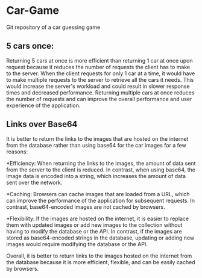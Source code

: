 # Car-Game
Git repository of a car guessing game

## 5 cars once:

Returning 5 cars at once is more efficient than returning 1 car at once upon request because it reduces the number of requests the client has to make to the server.
When the client requests for only 1 car at a time, it would have to make multiple requests to the server to retrieve all the cars it needs.
This would increase the server's workload and could result in slower response times and decreased performance.
Returning multiple cars at once reduces the number of requests and can improve the overall performance and user experience of the application.

## Links over Base64

It is better to return the links to the images that are hosted on the internet from the database rather than using base64 for the car images for a few reasons:

*Efficiency: When returning the links to the images, the amount of data sent from the server to the client is reduced.
In contrast, when using base64, the image data is encoded into a string, which increases the amount of data sent over the network.

*Caching: Browsers can cache images that are loaded from a URL, which can improve the performance of the application for subsequent requests.
In contrast, base64-encoded images are not cached by browsers.

*Flexibility: If the images are hosted on the internet, it is easier to replace them with updated images or add new images to the collection without having to modify the database or the API.
In contrast, if the images are stored as base64-encoded strings in the database, updating or adding new images would require modifying the database or the API.

Overall, it is better to return links to the images hosted on the internet from the database because it is more efficient, flexible, and can be easily cached by browsers.

